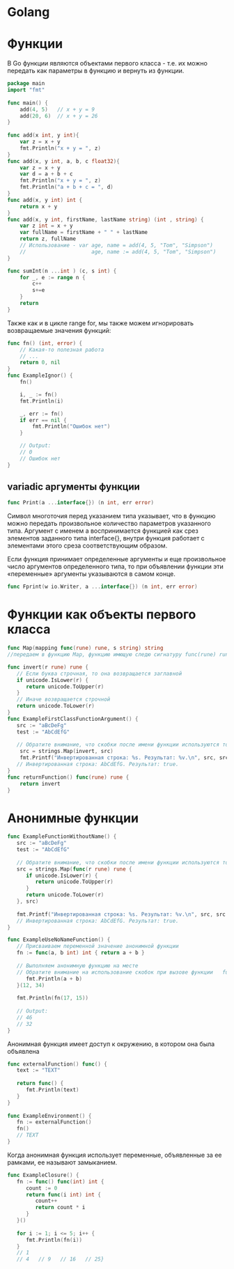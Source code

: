 # Golang
# Функции
В Go функции являются объектами первого класса - т.е. их можно передать как параметры в функцию и вернуть из функции.
```go
package main
import "fmt"
 
func main() {
    add(4, 5)   // x + y = 9
    add(20, 6)  // x + y = 26
}
 
func add(x int, y int){
    var z = x + y
    fmt.Println("x + y = ", z)
}
func add(x, y int, a, b, c float32){
    var z = x + y
    var d = a + b + c
    fmt.Println("x + y = ", z)
    fmt.Println("a + b + c = ", d)
}
func add(x, y int) int {
    return x + y
}
func add(x, y int, firstName, lastName string) (int , string) {
    var z int = x + y
    var fullName = firstName + " " + lastName
    return z, fullName 
    // Использование - var age, name = add(4, 5, "Tom", "Simpson")
    //                     age, name := add(4, 5, "Tom", "Simpson")
}

func sumInt(n ...int ) (c, s int) { 
	for _, e := range n { 
		c++ 
		s+=e 
	} 
	return 
}
```

Также как и в цикле range for, мы также можем игнорировать возвращаемые значения функций:
```go
func fn() (int, error) {
	// Какая-то полезная работа
	// ...
	return 0, nil
}
func ExampleIgnor() {
	fn()

	i, _ := fn()
	fmt.Println(i)

	_, err := fn()
	if err == nil {
		fmt.Println("Ошибок нет")
	}

	// Output:
	// 0
	// Ошибок нет
}
```

## variadic аргументы функции

```go
func Print(a ...interface{}) (n int, err error)
```
Символ многоточия перед указанием типа указывает, что в функцию можно передать произвольное количество параметров указанного типа. Аргумент с именем a воспринимается функцией как срез элементов заданного типа interface{}, внутри функция работает с элементами этого среза соответствующим образом.

Если функция принимает определенные аргументы и еще произвольное число аргументов определенного типа, то при объявлении функции эти «переменные» аргументы указываются в самом конце. 
```go
func Fprint(w io.Writer, a ...interface{}) (n int, err error)
```

# Функции как объекты первого класса
```go
func Map(mapping func(rune) rune, s string) string
//передаем в функцию Map, функцию имющую следю сигнатуру func(rune) rune - т.е. принимает тип rune и возвращает его же

func invert(r rune) rune {  
   // Если буква строчная, то она возвращается заглавной  
   if unicode.IsLower(r) {  
      return unicode.ToUpper(r)  
   }  
   // Иначе возвращается строчной  
   return unicode.ToLower(r)  
}  
func ExampleFirstClassFunctionArgument() {  
   src := "aBcDeFg"  
   test := "AbCdEfG"  
  
   // Обратите внимание, что скобки после имени функции используются только при ее вызове  
	src = strings.Map(invert, src)  
	fmt.Printf("Инвертированная строка: %s. Результат: %v.\n", src, src == test)    
   // Инвертированная строка: AbCdEfG. Результат: true.
}
func returnFunction() func(rune) rune { 
	return invert 
}
```

# Анонимные функции
```go
func ExampleFunctionWithoutName() {  
   src := "aBcDeFg"  
   test := "AbCdEfG"  
  
   // Обратите внимание, что скобки после имени функции используются только при ее вызове  
   src = strings.Map(func(r rune) rune {  
      if unicode.IsLower(r) {  
         return unicode.ToUpper(r)  
      }  
      return unicode.ToLower(r)  
   }, src)  
  
   fmt.Printf("Инвертированная строка: %s. Результат: %v.\n", src, src == test)    
   // Инвертированная строка: AbCdEfG. Результат: true.
}
```

```go
func ExampleUseNoNameFunction() {  
   // Присваиваем переменной значение анонимной функции  
   fn := func(a, b int) int { return a + b }  
  
   // Выполняем анонимную функцию на месте  
   // Обратите внимание на использование скобок при вызове функции   func(a, b int) {  
      fmt.Println(a + b)  
   }(12, 34)  
  
   fmt.Println(fn(17, 15))  
  
   // Output:  
   // 46   
   // 32
}
```

Анонимная функция имеет доступ к окружению, в котором она была объявлена
```go
func externalFunction() func() {  
   text := "TEXT"  
  
   return func() {  
      fmt.Println(text)  
   }  
}  
  
func ExampleEnvironment() {  
   fn := externalFunction()  
   fn()   
   // TEXT
}
```

Когда анонимная функция использует переменные, объявленные за ее рамками, ее называют замыканием.

```go
func ExampleClosure() {  
   fn := func() func(int) int {  
      count := 0  
      return func(i int) int {  
         count++  
         return count * i  
      }  
   }()  
  
   for i := 1; i <= 5; i++ {  
      fmt.Println(fn(i))  
   }  
   // 1  
   // 4   // 9   // 16   // 25}
```